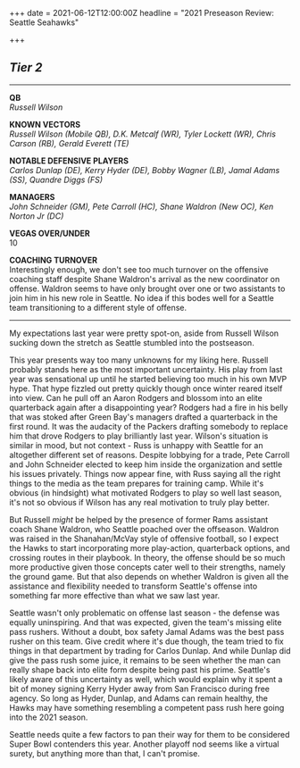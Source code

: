 +++
date = 2021-06-12T12:00:00Z
headline = "2021 Preseason Review: Seattle Seahawks"

+++
## **_Tier 2_**

***

**QB**  
_Russell Wilson_

**KNOWN VECTORS**  
_Russell Wilson (Mobile QB), D.K. Metcalf (WR), Tyler Lockett (WR), Chris Carson (RB), Gerald Everett (TE)_

**NOTABLE DEFENSIVE PLAYERS**  
_Carlos Dunlap (DE), Kerry Hyder (DE), Bobby Wagner (LB), Jamal Adams (SS), Quandre Diggs (FS)_

**MANAGERS**  
_John Schneider (GM), Pete Carroll (HC),  Shane Waldron (New OC), Ken Norton Jr (DC)_

**VEGAS OVER/UNDER**  
10

**COACHING TURNOVER**  
Interestingly enough, we don't see too much turnover on the offensive coaching staff despite Shane Waldron's arrival as the new coordinator on offense. Waldron seems to have only brought over one or two assistants to join him in his new role in Seattle. No idea if this bodes well for a Seattle team transitioning to a different style of offense.

***

My expectations last year were pretty spot-on, aside from Russell Wilson sucking down the stretch as Seattle stumbled into the postseason.

This year presents way too many unknowns for my liking here. Russell probably stands here as the most important uncertainty. His play from last year was sensational up until he started believing too much in his own MVP hype. That hype fizzled out pretty quickly though once winter reared itself into view. Can he pull off an Aaron Rodgers and blossom into an elite quarterback again after a disappointing year? Rodgers had a fire in his belly that was stoked after Green Bay's managers drafted a quarterback in the first round. It was the audacity of the Packers drafting somebody to replace him that drove Rodgers to play brilliantly last year. Wilson's situation is similar in mood, but not context - Russ is unhappy with Seattle for an altogether different set of reasons. Despite lobbying for a trade, Pete Carroll and John Schneider elected to keep him inside the organization and settle his issues privately. Things now appear fine, with Russ saying all the right things to the media as the team prepares for training camp. While it's obvious (in hindsight) what motivated Rodgers to play so well last season, it's not so obvious if Wilson has any real motivation to truly play better.

But Russell _might_ be helped by the presence of former Rams assistant coach Shane Waldron, who Seattle poached over the offseason. Waldron was raised in the Shanahan/McVay style of offensive football, so I expect the Hawks to start incorporating more play-action, quarterback options, and crossing routes in their playbook. In theory, the offense should be so much more productive given those concepts cater well to their strengths, namely the ground game. But that also depends on whether Waldron is given all the assistance and flexibility needed to transform Seattle's offense into something far more effective than what we saw last year.

Seattle wasn't only problematic on offense last season - the defense was equally uninspiring. And that was expected, given the team's missing elite pass rushers. Without a doubt, box safety Jamal Adams was the best pass rusher on this team. Give credit where it's due though, the team tried to fix things in that department by trading for Carlos Dunlap. And while Dunlap did give the pass rush some juice, it remains to be seen whether the man can really shape back into elite form despite being past his prime. Seattle's likely aware of this uncertainty as well, which would explain why it spent a  bit of money signing Kerry Hyder away from San Francisco during free agency. So long as Hyder, Dunlap, and Adams can remain healthy, the Hawks may have something resembling a competent pass rush here going into the 2021 season.

Seattle needs quite a few factors to pan their way for them to be considered Super Bowl contenders this year. Another playoff nod seems like a virtual surety, but anything more than that, I can't promise.

 